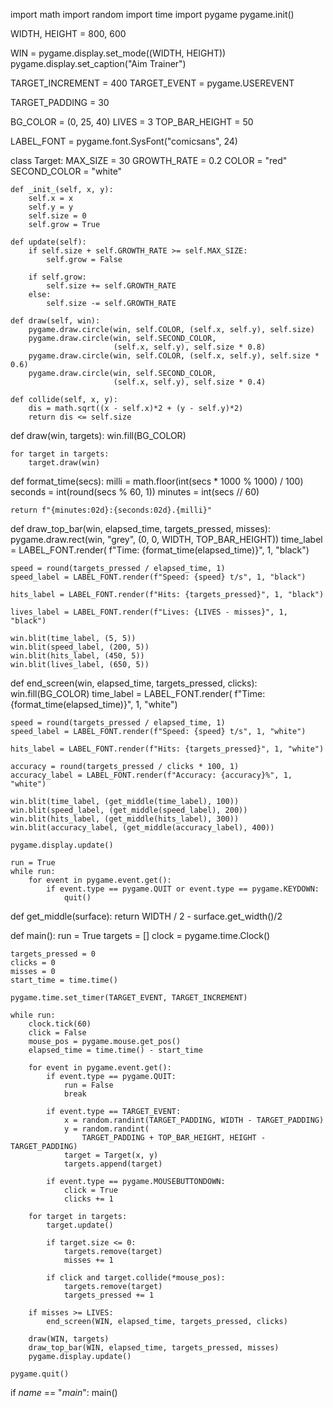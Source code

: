 import math
import random
import time
import pygame
pygame.init()

WIDTH, HEIGHT = 800, 600

WIN = pygame.display.set_mode((WIDTH, HEIGHT))
pygame.display.set_caption("Aim Trainer")

TARGET_INCREMENT = 400
TARGET_EVENT = pygame.USEREVENT

TARGET_PADDING = 30

BG_COLOR = (0, 25, 40)
LIVES = 3
TOP_BAR_HEIGHT = 50

LABEL_FONT = pygame.font.SysFont("comicsans", 24)


class Target:
    MAX_SIZE = 30
    GROWTH_RATE = 0.2
    COLOR = "red"
    SECOND_COLOR = "white"

    def _init_(self, x, y):
        self.x = x
        self.y = y
        self.size = 0
        self.grow = True

    def update(self):
        if self.size + self.GROWTH_RATE >= self.MAX_SIZE:
            self.grow = False

        if self.grow:
            self.size += self.GROWTH_RATE
        else:
            self.size -= self.GROWTH_RATE

    def draw(self, win):
        pygame.draw.circle(win, self.COLOR, (self.x, self.y), self.size)
        pygame.draw.circle(win, self.SECOND_COLOR,
                           (self.x, self.y), self.size * 0.8)
        pygame.draw.circle(win, self.COLOR, (self.x, self.y), self.size * 0.6)
        pygame.draw.circle(win, self.SECOND_COLOR,
                           (self.x, self.y), self.size * 0.4)

    def collide(self, x, y):
        dis = math.sqrt((x - self.x)*2 + (y - self.y)*2)
        return dis <= self.size


def draw(win, targets):
    win.fill(BG_COLOR)

    for target in targets:
        target.draw(win)


def format_time(secs):
    milli = math.floor(int(secs * 1000 % 1000) / 100)
    seconds = int(round(secs % 60, 1))
    minutes = int(secs // 60)

    return f"{minutes:02d}:{seconds:02d}.{milli}"


def draw_top_bar(win, elapsed_time, targets_pressed, misses):
    pygame.draw.rect(win, "grey", (0, 0, WIDTH, TOP_BAR_HEIGHT))
    time_label = LABEL_FONT.render(
        f"Time: {format_time(elapsed_time)}", 1, "black")

    speed = round(targets_pressed / elapsed_time, 1)
    speed_label = LABEL_FONT.render(f"Speed: {speed} t/s", 1, "black")

    hits_label = LABEL_FONT.render(f"Hits: {targets_pressed}", 1, "black")

    lives_label = LABEL_FONT.render(f"Lives: {LIVES - misses}", 1, "black")

    win.blit(time_label, (5, 5))
    win.blit(speed_label, (200, 5))
    win.blit(hits_label, (450, 5))
    win.blit(lives_label, (650, 5))


def end_screen(win, elapsed_time, targets_pressed, clicks):
    win.fill(BG_COLOR)
    time_label = LABEL_FONT.render(
        f"Time: {format_time(elapsed_time)}", 1, "white")

    speed = round(targets_pressed / elapsed_time, 1)
    speed_label = LABEL_FONT.render(f"Speed: {speed} t/s", 1, "white")

    hits_label = LABEL_FONT.render(f"Hits: {targets_pressed}", 1, "white")

    accuracy = round(targets_pressed / clicks * 100, 1)
    accuracy_label = LABEL_FONT.render(f"Accuracy: {accuracy}%", 1, "white")

    win.blit(time_label, (get_middle(time_label), 100))
    win.blit(speed_label, (get_middle(speed_label), 200))
    win.blit(hits_label, (get_middle(hits_label), 300))
    win.blit(accuracy_label, (get_middle(accuracy_label), 400))

    pygame.display.update()

    run = True
    while run:
        for event in pygame.event.get():
            if event.type == pygame.QUIT or event.type == pygame.KEYDOWN:
                quit()


def get_middle(surface):
    return WIDTH / 2 - surface.get_width()/2


def main():
    run = True
    targets = []
    clock = pygame.time.Clock()

    targets_pressed = 0
    clicks = 0
    misses = 0
    start_time = time.time()

    pygame.time.set_timer(TARGET_EVENT, TARGET_INCREMENT)

    while run:
        clock.tick(60)
        click = False
        mouse_pos = pygame.mouse.get_pos()
        elapsed_time = time.time() - start_time

        for event in pygame.event.get():
            if event.type == pygame.QUIT:
                run = False
                break

            if event.type == TARGET_EVENT:
                x = random.randint(TARGET_PADDING, WIDTH - TARGET_PADDING)
                y = random.randint(
                    TARGET_PADDING + TOP_BAR_HEIGHT, HEIGHT - TARGET_PADDING)
                target = Target(x, y)
                targets.append(target)

            if event.type == pygame.MOUSEBUTTONDOWN:
                click = True
                clicks += 1

        for target in targets:
            target.update()

            if target.size <= 0:
                targets.remove(target)
                misses += 1

            if click and target.collide(*mouse_pos):
                targets.remove(target)
                targets_pressed += 1

        if misses >= LIVES:
            end_screen(WIN, elapsed_time, targets_pressed, clicks)

        draw(WIN, targets)
        draw_top_bar(WIN, elapsed_time, targets_pressed, misses)
        pygame.display.update()

    pygame.quit()


if _name_ == "_main_":
    main()

